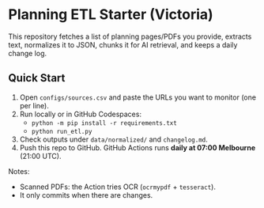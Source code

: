 # Planning ETL Starter (Victoria)

This repository fetches a list of planning pages/PDFs you provide, extracts text,
normalizes it to JSON, chunks it for AI retrieval, and keeps a daily change log.

## Quick Start
1. Open `configs/sources.csv` and paste the URLs you want to monitor (one per line).
2. Run locally or in GitHub Codespaces:
   - `python -m pip install -r requirements.txt`
   - `python run_etl.py`
3. Check outputs under `data/normalized/` and `changelog.md`.
4. Push this repo to GitHub. GitHub Actions runs **daily at 07:00 Melbourne** (21:00 UTC).

Notes:
- Scanned PDFs: the Action tries OCR (`ocrmypdf` + `tesseract`).
- It only commits when there are changes.
